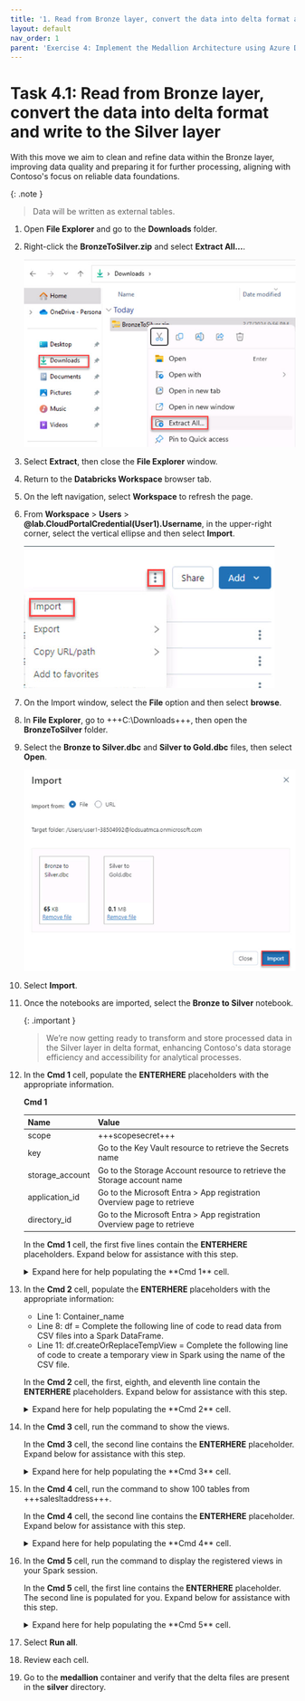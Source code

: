 ```yaml
---
title: '1. Read from Bronze layer, convert the data into delta format and write to the Silver layer'
layout: default
nav_order: 1
parent: 'Exercise 4: Implement the Medallion Architecture using Azure Databricks (Bronze, Silver and Gold layers)'
---
```


# Task 4.1: Read from Bronze layer, convert the data into delta format and write to the Silver layer

With this move we aim to clean and refine data within the Bronze layer, improving data quality and preparing it for further processing, aligning with Contoso's focus on reliable data foundations. 

{: .note }
> Data will be written as external tables. 

1. Open **File Explorer** and go to the **Downloads** folder.

1. Right-click the **BronzeToSilver.zip** and select **Extract All...**.

    ![extract.jpg](../media/instructions254096/extract.jpg)

1. Select **Extract**, then close the **File Explorer** window.

1. Return to the **Databricks Workspace** browser tab.

1. On the left navigation, select **Workspace** to refresh the page.

1. From **Workspace** > **Users** > **@lab.CloudPortalCredential(User1).Username**, in the upper-right corner, select the vertical ellipse and then select **Import**.

    ![import.jpg](../media/instructions254096/import.jpg)

1. On the Import window, select the **File** option and then select **browse**.

1. In **File Explorer**, go to +++C:\Downloads+++, then open the **BronzeToSilver** folder.

1. Select the **Bronze to Silver.dbc** and **Silver to Gold.dbc** files, then select **Open**.

    ![selectimport.jpg](../media/instructions254096/selectimport.jpg)

1. Select **Import**.

1. Once the notebooks are imported, select the **Bronze to Silver** notebook.

    {: .important }
    > We’re now getting ready to transform and store processed data in the Silver layer in delta format, enhancing Contoso's data storage efficiency and accessibility for analytical processes.

1. In the **Cmd 1** cell, populate the **ENTERHERE** placeholders with the appropriate information.

    **Cmd 1**
   
    | Name | Value |
    |:---------|:---------|
    | scope   | +++scopesecret+++   |
    | key   | Go to the Key Vault resource to retrieve the Secrets name   |
    | storage_account   | Go to the Storage Account resource to retrieve the Storage account name   |
    | application_id   | Go to the Microsoft Entra > App registration Overview page to retrieve    |
    | directory_id   | Go to the Microsoft Entra > App registration Overview page to retrieve   |

    
    In the **Cmd 1** cell, the first five lines contain the **ENTERHERE** placeholders. Expand below for assistance with this step.
   
    <details markdown="block">
    <summary>Expand here for help populating the **Cmd 1** cell. </summary>
   
    | Name | Value |
    |:---------|:---------|
    | scope   | +++scopesecret+++   |
    | key   | +++keyvaultSecret+++   |
    | storage_account   | +++storage@lab.LabInstance.Id+++   |
    | application_id   | +++@lab.Variable(serviceApplicationID_clientID)+++   |
    | directory_id   | +++@lab.Variable(serviceDirectoryID_tenantID)+++   |
   
    </details>

1. In the **Cmd 2** cell, populate the **ENTERHERE** placeholders with the appropriate information:

    - Line 1: Container_name
    - Line 8: df = Complete the following line of code to read data from CSV files into a Spark DataFrame.
    - Line 11: df.createOrReplaceTempView = Complete the following line of code to create a temporary view in Spark using the name of the CSV file. 

    In the **Cmd 2** cell, the first, eighth, and eleventh line contain the **ENTERHERE** placeholders. Expand below for assistance with this step.

    <details markdown="block">
    <summary>Expand here for help populating the **Cmd 2** cell. </summary>
    
    **Cmd 2**
    
    | Name | Value |
    |:---------|:---------|
    | container_name   | +++"medallion"+++   |
    | df   |   +++spark.read.format("csv").options(inferSchema="true", header="true").load(path=f"{file_path.path}*")+++   |
    | df.createOrReplaceTempView   | +++(file_path.name.removesuffix('.csv'))+++   |
    </details>

1. In the **Cmd 3** cell, run the command to show the views.

    In the **Cmd 3** cell, the second line contains the **ENTERHERE** placeholder. Expand below for assistance with this step.
    
    <details markdown="block">
    <summary>
    Expand here for help populating the **Cmd 3** cell. 
    </summary>
    
    **Cmd 3**
       
    | Name | Value |
    |:---------|:---------|
    | %sql   | +++SHOW VIEWS+++   | 
    </details>

1. In the **Cmd 4** cell, run the command to show 100 tables from +++salesltaddress+++.

    In the **Cmd 4** cell, the second line contains the **ENTERHERE** placeholder. Expand below for assistance with this step.

    <details markdown="block">
    <summary>
    Expand here for help populating the **Cmd 4** cell. 
    </summary>
    
    **Cmd 4**

    | Name | Value |
    |:---------|:---------|
    | %sql   | +++SELECT * FROM salesltaddress LIMIT 100+++   |
    </details>

1. In the **Cmd 5** cell, run the command to display the registered views in your Spark session.


    In the **Cmd 5** cell, the first line contains the **ENTERHERE** placeholder. The second line is populated for you. Expand below for assistance with this step.
    
    <details markdown="block">
    <summary>
    Expand here for help populating the **Cmd 5** cell. 
    </summary>
    
    **Cmd 5**

    | Name | Value |
    |:---------|:---------|
    | line 1 | +++views = spark.sql("SHOW VIEWS")+++   |
    </details>

1. Select **Run all**.

1. Review each cell.

1. Go to the **medallion** container and verify that the delta files are present in the **silver** directory.
